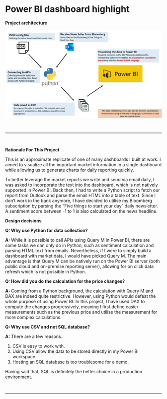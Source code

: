 # Power BI dashboard highlight

**Project architecture**

![Untitled](img/Architecture_Diagram.png)

</br>

---

</br>


**Rationale For This Project**

This is an approximate replicate of one of many dashboards I built at work. I aimed to visualize all the important market information in a single dashboard while allowing us to generate charts for daily reporting quickly. 

To better leverage the market reports we write and send via email daily, I was asked to incorporate the text into the dashboard, which is not natively supported in Power BI. Back then, I had to write a Python script to fetch our report from Outlook and parse the email HTML into a table of text. Since I don’t work in the bank anymore, I have decided to utilise my Bloomberg subscription by parsing the “Five things to start your day” daily newsletter. A sentiment score between -1 to 1 is also calculated on the news headline. 

**Design decisions**

**Q: Why use Python for data collection?**

**A:** While it is possible to call APIs using Query M in Power BI, there are some tasks we can only do in Python, such as sentiment calculation and parsing HTML text from emails. Nevertheless, if I were to simply build a dashboard with market data, I would have picked Query M. The main advantage is that Query M can be natively run on the Power BI server (both public cloud and on-premise reporting server), allowing for on click data refresh which is not possible in Python.

**Q: How did you do the calculation for the price changes?**

**A:** Coming from a Python background, the calculation with Query M and DAX are indeed quite restrictive. However, using Python would defeat the whole purpose of using Power BI. In this project, I have used DAX to compute the changes progressively, meaning I first define easier measurements such as the previous price and utilise the measurement for more complex calculations.

**Q: Why use CSV and not SQL database?**

**A:** There are a few reasons.

1. CSV is easy to work with.
2. Using CSV allow the data to be stored directly in my Power BI workspace.
3. Hosting an SQL database is too troublesome for a demo.

Having said that, SQL is definitely the better choice in a production environment.

</br>

---

</br>
